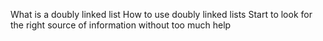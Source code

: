 What is a doubly linked list
How to use doubly linked lists
Start to look for the right source of information without too much help